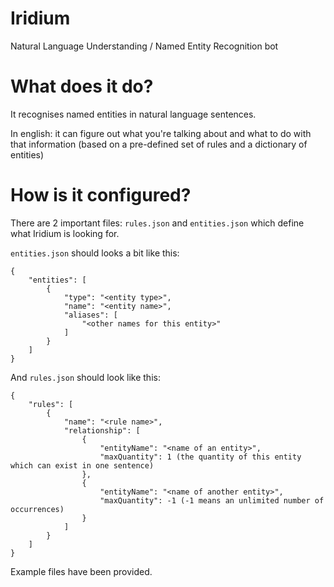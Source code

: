 # Iridium
Natural Language Understanding / Named Entity Recognition bot

# What does it do?

It recognises named entities in natural language sentences.

In english: it can figure out what you're talking about and what to do with that information (based on a pre-defined set of rules and a dictionary of entities)

# How is it configured?

There are 2 important files: `rules.json` and `entities.json` which define what Iridium is looking for.

`entities.json` should looks a bit like this:

```
{
    "entities": [
        {
            "type": "<entity type>",
            "name": "<entity name>",
            "aliases": [
                "<other names for this entity>"
            ]
        }
    ]
}
```

And `rules.json` should look like this:

```
{
    "rules": [
        {
            "name": "<rule name>",
            "relationship": [
                {
                    "entityName": "<name of an entity>",
                    "maxQuantity": 1 (the quantity of this entity which can exist in one sentence)
                },
                {
                    "entityName": "<name of another entity>",
                    "maxQuantity": -1 (-1 means an unlimited number of occurrences)
                }
            ]
        }
    ]
}
```

Example files have been provided.